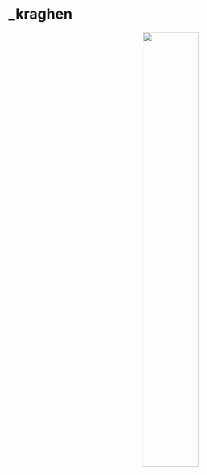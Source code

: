 # _kraghen

<img align="right" width="47%" src="https://github-readme-stats.vercel.app/api/top-langs/?username=jona939s&layout=compact" />
